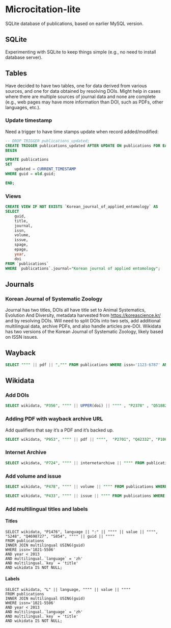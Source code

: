 # Microcitation-lite

SQLite database of publications, based on earlier MySQL version.


## SQLite

Experimenting with SQLite to keep things simple (e.g., no need to install database server).

## Tables

Have decided to have two tables, one for data derived from various sources, and one for data obtained by resolving DOIs. Might help in cases where there are multiple sources of journal data and none are complete (e.g., web pages may have more information than DOI, such as PDFs, other languages, etc.).

### Update timestamp

Need a trigger to have time stamps update when record added/modified:

```sql
-- DROP TRIGGER publications_updated;
CREATE TRIGGER publications_updated AFTER UPDATE ON publications FOR EACH ROW
BEGIN

UPDATE publications
SET
    updated = CURRENT_TIMESTAMP
WHERE guid = old.guid;

END;

```

### Views

```sql
CREATE VIEW IF NOT EXISTS `Korean_journal_of_applied_entomology` AS
SELECT 
    guid, 
    title, 
    journal,
    issn,
    volume,
    issue,
    spage,
    epage,
    year,
    doi
FROM `publications` 
WHERE `publications`.journal="Korean journal of applied entomology";
```



## Journals

### Korean Journal of Systematic Zoology

Journal has two titles, DOIs all have title set to Animal Systematics, Evolution And Diversity, metadata harvested from https://koreascience.kr/ and by resolving DOIs. Will need to split DOIs into two sets, add additional multilingual data, archive PDFs, and also handle articles pre-DOI. Wikidata has two versions of the Korean Journal of Systematic Zoology, likely based on ISSN issues.

## Wayback

```sql
SELECT """" || pdf || ",""" FROM publications WHERE issn='1123-6787' AND pdf IS NOT NULL;
```

## Wikidata

### Add DOIs

```sql
SELECT wikidata, "P356", """" || UPPER(doi) || """" , "P2378" , "Q5188229" FROM publications_doi WHERE issn='0459-8113' and updated > '2022-12-29 14:00:00' AND wikidata IS NOT NULL AND doi IS NOT NULL;
```


### Adding PDF with wayback archive URL

Add qualifiers that say it’s a PDF and it’s backed up.

```sql
SELECT wikidata, "P953", """" || pdf || """",  "P2701", "Q42332", "P1065", """" || "https://web.archive.org" || waybackmachine || """" FROM publications WHERE issn='1225-0104' AND wikidata IS NOT NULL AND pdf IS NOT NULL AND waybackmachine IS NOT NULL;
```

### Internet Archive

```sql
SELECT wikidata, "P724", """" || internetarchive || """" FROM publications WHERE doi LIKE "10.5635/ASED%" AND wikidata IS NOT NULL AND internetarchive IS NOT NULL;
```
### Add volume and issue

```sql
SELECT wikidata, "P478", """" || volume || """" FROM publications WHERE issn="2346-9641" AND wikidata IS NOT NULL AND volume IS NOT NULL;
```

```sql
SELECT wikidata, "P433", """" || issue || """" FROM publications WHERE issn="2346-9641" AND wikidata IS NOT NULL AND issue IS NOT NULL;
```


### Add multilingual titles and labels

#### Titles

```
SELECT wikidata, "P1476", language || ":" || """" || value || """", "S248", "Q4698727", "S854", """" || guid || """"
FROM publications 
INNER JOIN multilingual USING(guid) 
WHERE issn='1021-5506'
AND year < 2013
AND multilingual.`language` = 'zh'
AND multilingual.`key` = 'title'
AND wikidata IS NOT NULL;
```

#### Labels

```
SELECT wikidata, "L" || language, """" || value || """"
FROM publications 
INNER JOIN multilingual USING(guid) 
WHERE issn='1021-5506'
AND year < 2013
AND multilingual.`language` = 'zh'
AND multilingual.`key` = 'title'
AND wikidata IS NOT NULL;
```



